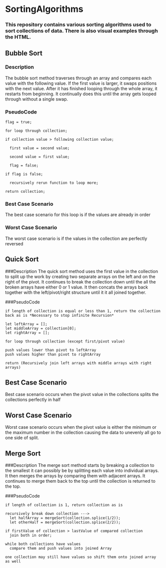 # SortingAlgorithms
### This repository contains various sorting algorithms used to sort collections of data. There is also visual examples through the HTML.

## Bubble Sort
### Description
The bubble sort method traverses through an array and compares each value with the following value. If the first value is larger, it swaps positions with the next value. After it has finished looping through the whole array, it restarts from beginning. It continually does this until the array gets looped through without a single swap.

### PseudoCode
```
flag = true;

for loop through collection;

if collection value > following collection value;

  first value = second value;

  second value = first value;

  flag = false;

if flag is false;

  recursively rerun function to loop more;

return collection;
```

### Best Case Scenario
The best case scenario for this loop is if the values are already in order

### Worst Case Scenario
The worst case scenario is if the values in the collection are perfectly reversed

## Quick Sort
###Description
The quick sort method uses the first value in the collection to split up the work by creating two separate arrays on the left and on the right of the pivot. It continues to break the collection down until the all the broken arrays have either 0 or 1 value. It then concats the arrays back together with the left/pivot/right structure until it it all joined together.

###PseudoCode
```
if length of collection is equal or less than 1, return the collection back as is *Necessary to stop infinite Recursion*

let leftArray = [];
let middleArray = collection[0];
let rightArray = [];

for loop through collection (except first/pivot value)

push values lower than pivot to leftArray
push values higher than pivot to rightArray

return (Recursively join left arrays with middle arrays with right arrays)
```

## Best Case Scenario
Best case scenario occurs when the pivot value in the collections splits the collections perfectly in half

## Worst Case Scenario
Worst case scenario occurs when the pivot value is either the minimum or the maximum number in the collection causing the data to unevenly all go to one side of split.

## Merge Sort
###Description
The merge sort method starts by breaking a collection to the smallest it can possibly be by splitting each value into individual arrays. It then merges the arrays by comparing them with adjacent arrays. It continues to merge them back to the top until the collection is returned to the top.

###PseudoCode
```
if length of collection is 1, return collection as is

recursively break down collection --->
  let halfArray = mergeSort(collection.splice(1/2));
  let otherHalf = mergeSort(collection.splice(2/2));

if firstValue of collection > lastValue of compared collection
  join both in order;

while both collections have values
  compare them and push values into joined Array

one collection may still have values so shift them onto joined array as well
```

